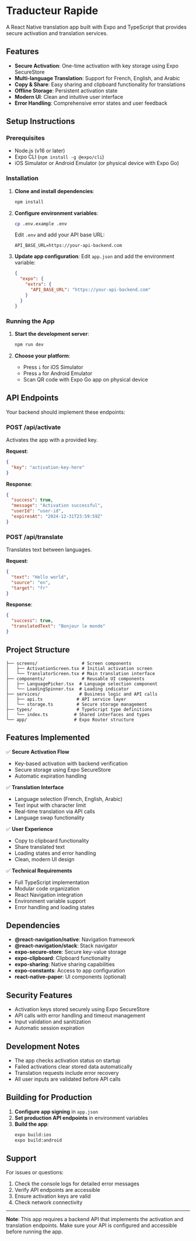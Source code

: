 # Traducteur Rapide

A React Native translation app built with Expo and TypeScript that provides secure activation and translation services.

## Features

- **Secure Activation**: One-time activation with key storage using Expo SecureStore
- **Multi-language Translation**: Support for French, English, and Arabic
- **Copy & Share**: Easy sharing and clipboard functionality for translations
- **Offline Storage**: Persistent activation state
- **Modern UI**: Clean and intuitive user interface
- **Error Handling**: Comprehensive error states and user feedback

## Setup Instructions

### Prerequisites

- Node.js (v16 or later)
- Expo CLI (`npm install -g @expo/cli`)
- iOS Simulator or Android Emulator (or physical device with Expo Go)

### Installation

1. **Clone and install dependencies**:
   ```bash
   npm install
   ```

2. **Configure environment variables**:
   ```bash
   cp .env.example .env
   ```
   Edit `.env` and add your API base URL:
   ```
   API_BASE_URL=https://your-api-backend.com
   ```

3. **Update app configuration**:
   Edit `app.json` and add the environment variable:
   ```json
   {
     "expo": {
       "extra": {
         "API_BASE_URL": "https://your-api-backend.com"
       }
     }
   }
   ```

### Running the App

1. **Start the development server**:
   ```bash
   npm run dev
   ```

2. **Choose your platform**:
   - Press `i` for iOS Simulator
   - Press `a` for Android Emulator
   - Scan QR code with Expo Go app on physical device

## API Endpoints

Your backend should implement these endpoints:

### POST /api/activate
Activates the app with a provided key.

**Request**:
```json
{
  "key": "activation-key-here"
}
```

**Response**:
```json
{
  "success": true,
  "message": "Activation successful",
  "userId": "user-id",
  "expiresAt": "2024-12-31T23:59:59Z"
}
```

### POST /api/translate
Translates text between languages.

**Request**:
```json
{
  "text": "Hello world",
  "source": "en",
  "target": "fr"
}
```

**Response**:
```json
{
  "success": true,
  "translatedText": "Bonjour le monde"
}
```

## Project Structure

```
├── screens/                 # Screen components
│   ├── ActivationScreen.tsx # Initial activation screen
│   └── TranslatorScreen.tsx # Main translation interface
├── components/              # Reusable UI components
│   ├── LanguagePicker.tsx  # Language selection component
│   └── LoadingSpinner.tsx  # Loading indicator
├── services/               # Business logic and API calls
│   ├── api.ts             # API service layer
│   └── storage.ts         # Secure storage management
├── types/                 # TypeScript type definitions
│   └── index.ts          # Shared interfaces and types
└── app/                  # Expo Router structure
```

## Features Implemented

✅ **Secure Activation Flow**
- Key-based activation with backend verification
- Secure storage using Expo SecureStore
- Automatic expiration handling

✅ **Translation Interface**
- Language selection (French, English, Arabic)
- Text input with character limit
- Real-time translation via API calls
- Language swap functionality

✅ **User Experience**
- Copy to clipboard functionality
- Share translated text
- Loading states and error handling
- Clean, modern UI design

✅ **Technical Requirements**
- Full TypeScript implementation
- Modular code organization
- React Navigation integration
- Environment variable support
- Error handling and loading states

## Dependencies

- **@react-navigation/native**: Navigation framework
- **@react-navigation/stack**: Stack navigator
- **expo-secure-store**: Secure key-value storage
- **expo-clipboard**: Clipboard functionality
- **expo-sharing**: Native sharing capabilities
- **expo-constants**: Access to app configuration
- **react-native-paper**: UI components (optional)

## Security Features

- Activation keys stored securely using Expo SecureStore
- API calls with error handling and timeout management
- Input validation and sanitization
- Automatic session expiration

## Development Notes

- The app checks activation status on startup
- Failed activations clear stored data automatically
- Translation requests include error recovery
- All user inputs are validated before API calls

## Building for Production

1. **Configure app signing** in `app.json`
2. **Set production API endpoints** in environment variables
3. **Build the app**:
   ```bash
   expo build:ios
   expo build:android
   ```

## Support

For issues or questions:
1. Check the console logs for detailed error messages
2. Verify API endpoints are accessible
3. Ensure activation keys are valid
4. Check network connectivity

---

**Note**: This app requires a backend API that implements the activation and translation endpoints. Make sure your API is configured and accessible before running the app.